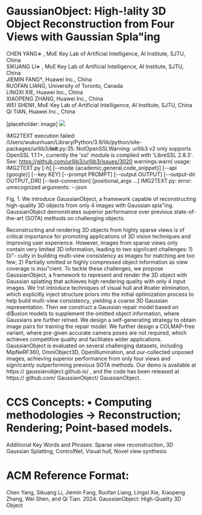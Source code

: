 # GaussianObject: High-!ality 3D Object Reconstruction from Four Views with Gaussian Spla"ing

CHEN YANG∗ , MoE Key Lab of Artificial Intelligence, AI Institute, SJTU, China   
SIKUANG LI∗ , MoE Key Lab of Artificial Intelligence, AI Institute, SJTU, China   
JIEMIN FANG†, Huawei Inc., China   
RUOFAN LIANG, University of Toronto, Canada   
LINGXI XIE, Huawei Inc., China   
XIAOPENG ZHANG, Huawei Inc., China   
WEI SHEN‡, MoE Key Lab of Artificial Intelligence, AI Institute, SJTU, China   
QI TIAN, Huawei Inc., China

[placeholder: image]
![](/Users/wukunhuan/.local/bin/_UNITTEST/_DATA/extracted_paper_img.png)

IMG2TEXT execution failed: /Users/wukunhuan/Library/Python/3.9/lib/python/site-packages/urllib3/__init__.py:35: NotOpenSSLWarning: urllib3 v2 only supports OpenSSL 1.1.1+, currently the 'ssl' module is compiled with 'LibreSSL 2.8.3'. See: https://github.com/urllib3/urllib3/issues/3020
  warnings.warn(
usage: IMG2TEXT.py [-h] [--mode {academic,general,code_snippet}]
                   [--api {google}] [--key KEY] [--prompt PROMPT]
                   [--output OUTPUT] [--output-dir OUTPUT_DIR]
                   [--test-connection]
                   [positional_args ...]
IMG2TEXT.py: error: unrecognized arguments: --json


Fig. 1. We introduce GaussianObject, a framework capable of reconstructing high-quality 3D objects from only 4 images with Gaussian spla"ing. GaussianObject demonstrates superior performance over previous state-of-the-art (SOTA) methods on challenging objects.

Reconstructing and rendering 3D objects from highly sparse views is of critical importance for promoting applications of 3D vision techniques and improving user experience. However, images from sparse views only contain very limited 3D information, leading to two signi!cant challenges: 1) Di"- culty in building multi-view consistency as images for matching are too few; 2) Partially omitted or highly compressed object information as view coverage is insu"cient. To tackle these challenges, we propose GaussianObject, a framework to represent and render the 3D object with Gaussian splatting that achieves high rendering quality with only 4 input images. We !rst introduce techniques of visual hull and #oater elimination, which explicitly inject structure priors into the initial optimization process to help build multi-view consistency, yielding a coarse 3D Gaussian representation. Then we construct a Gaussian repair model based on di\$usion models to supplement the omitted object information, where Gaussians are further re!ned. We design a self-generating strategy to obtain image pairs for training the repair model. We further design a COLMAP-free variant, where pre-given accurate camera poses are not required, which achieves competitive quality and facilitates wider applications. GaussianObject is evaluated on several challenging datasets, including MipNeRF360, OmniObject3D, OpenIllumination, and our-collected unposed images, achieving superior performance from only four views and signi!cantly outperforming previous SOTA methods. Our demo is available at https:// gaussianobject.github.io/ , and the code has been released at https:// github.com/ GaussianObject/ GaussianObject.

# CCS Concepts: • Computing methodologies → Reconstruction; Rendering; Point-based models.

Additional Key Words and Phrases: Sparse view reconstruction, 3D Gaussian Splatting, ControlNet, Visual hull, Novel view synthesis

# ACM Reference Format:

Chen Yang, Sikuang Li, Jiemin Fang, Ruofan Liang, Lingxi Xie, Xiaopeng Zhang, Wei Shen, and Qi Tian. 2024. GaussianObject: High-Quality 3D Object